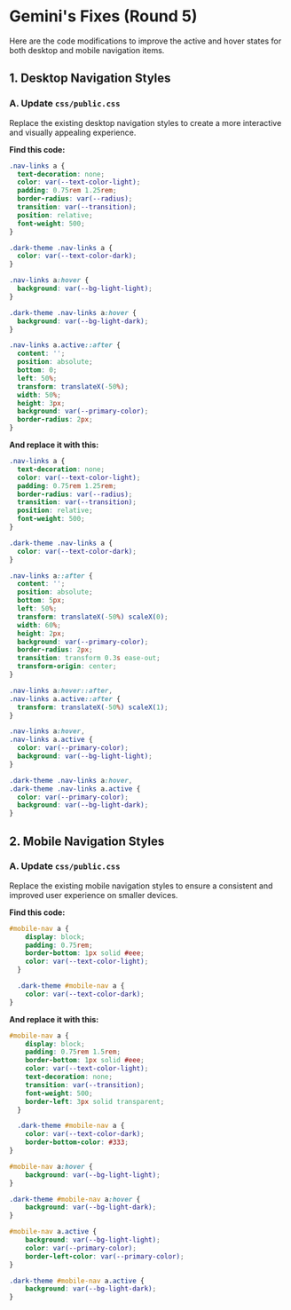 # Gemini's Fixes (Round 5)

Here are the code modifications to improve the active and hover states for both desktop and mobile navigation items.

## 1. Desktop Navigation Styles

### A. Update `css/public.css`

Replace the existing desktop navigation styles to create a more interactive and visually appealing experience.

**Find this code:**

```css
.nav-links a {
  text-decoration: none;
  color: var(--text-color-light);
  padding: 0.75rem 1.25rem;
  border-radius: var(--radius);
  transition: var(--transition);
  position: relative;
  font-weight: 500;
}

.dark-theme .nav-links a {
  color: var(--text-color-dark);
}

.nav-links a:hover {
  background: var(--bg-light-light);
}

.dark-theme .nav-links a:hover {
  background: var(--bg-light-dark);
}

.nav-links a.active::after {
  content: '';
  position: absolute;
  bottom: 0;
  left: 50%;
  transform: translateX(-50%);
  width: 50%;
  height: 3px;
  background: var(--primary-color);
  border-radius: 2px;
}
```

**And replace it with this:**

```css
.nav-links a {
  text-decoration: none;
  color: var(--text-color-light);
  padding: 0.75rem 1.25rem;
  border-radius: var(--radius);
  transition: var(--transition);
  position: relative;
  font-weight: 500;
}

.dark-theme .nav-links a {
  color: var(--text-color-dark);
}

.nav-links a::after {
  content: '';
  position: absolute;
  bottom: 5px;
  left: 50%;
  transform: translateX(-50%) scaleX(0);
  width: 60%;
  height: 2px;
  background: var(--primary-color);
  border-radius: 2px;
  transition: transform 0.3s ease-out;
  transform-origin: center;
}

.nav-links a:hover::after,
.nav-links a.active::after {
  transform: translateX(-50%) scaleX(1);
}

.nav-links a:hover,
.nav-links a.active {
  color: var(--primary-color);
  background: var(--bg-light-light);
}

.dark-theme .nav-links a:hover,
.dark-theme .nav-links a.active {
  color: var(--primary-color);
  background: var(--bg-light-dark);
}
```

## 2. Mobile Navigation Styles

### A. Update `css/public.css`

Replace the existing mobile navigation styles to ensure a consistent and improved user experience on smaller devices.

**Find this code:**

```css
#mobile-nav a {
    display: block;
    padding: 0.75rem;
    border-bottom: 1px solid #eee;
    color: var(--text-color-light);
  }

  .dark-theme #mobile-nav a {
    color: var(--text-color-dark);
}
```

**And replace it with this:**

```css
#mobile-nav a {
    display: block;
    padding: 0.75rem 1.5rem;
    border-bottom: 1px solid #eee;
    color: var(--text-color-light);
    text-decoration: none;
    transition: var(--transition);
    font-weight: 500;
    border-left: 3px solid transparent;
  }

  .dark-theme #mobile-nav a {
    color: var(--text-color-dark);
    border-bottom-color: #333;
}

#mobile-nav a:hover {
    background: var(--bg-light-light);
}

.dark-theme #mobile-nav a:hover {
    background: var(--bg-light-dark);
}

#mobile-nav a.active {
    background: var(--bg-light-light);
    color: var(--primary-color);
    border-left-color: var(--primary-color);
}

.dark-theme #mobile-nav a.active {
    background: var(--bg-light-dark);
}
```
